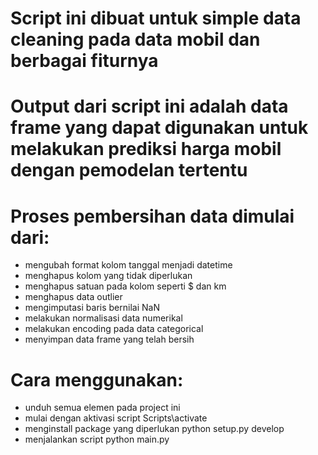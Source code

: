 # Script ini dibuat untuk simple data cleaning pada data mobil dan berbagai fiturnya

# Output dari script ini adalah data frame yang dapat digunakan untuk melakukan prediksi harga mobil dengan pemodelan tertentu

# Proses pembersihan data dimulai dari:
- mengubah format kolom tanggal menjadi datetime
- menghapus kolom yang tidak diperlukan
- menghapus satuan pada kolom seperti $ dan km
- menghapus data outlier
- mengimputasi baris bernilai NaN
- melakukan normalisasi data numerikal
- melakukan encoding pada data categorical
- menyimpan data frame yang telah bersih

# Cara menggunakan:
- unduh semua elemen pada project ini
- mulai dengan aktivasi script Scripts\activate 
- menginstall package yang diperlukan python setup.py develop
- menjalankan script python main.py